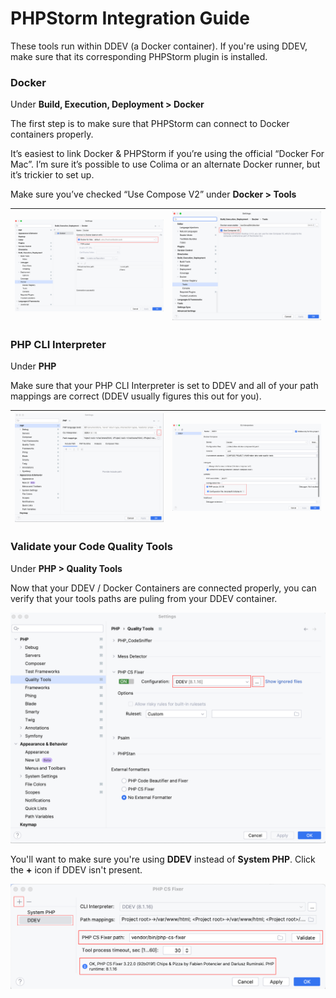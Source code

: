 # PHPStorm Integration Guide

These tools run within DDEV (a Docker container). If you're using DDEV, make sure that its corresponding PHPStorm plugin is installed.

### Docker

Under **Build, Execution, Deployment > Docker**

The first step is to make sure that PHPStorm can connect to Docker containers properly.

It’s easiest to link Docker & PHPStorm if you’re using the official “Docker For Mac”. I’m sure it’s possible to use Colima or an alternate Docker runner, but it’s trickier to set up.

Make sure you’ve checked “Use Compose V2” under **Docker > Tools**

| ![img.png](phpstorm-docker.png) | ![img.png](docker-compose-v2.png) |
|---------------------------------|-----------------------------------|

### PHP CLI Interpreter

Under **PHP**

Make sure that your PHP CLI Interpreter is set to DDEV and all of your path mappings are correct (DDEV usually figures this out for you). 

| ![img.png](php-cli-interpreter-1.png) | ![img.png](php-cli-interpreter-success.png) | 
|-------------------------------------|---------------------------------------------|

### Validate your Code Quality Tools

Under **PHP > Quality Tools**

Now that your DDEV / Docker Containers are connected properly, you can verify that your tools paths are puling from your DDEV container. 

![img.png](quality-tools-config-1.png)

You'll want to make sure you're using **DDEV** instead of **System PHP**. Click the **+** icon if DDEV isn't present. 


![img.png](quality-tools-config-2.png)


